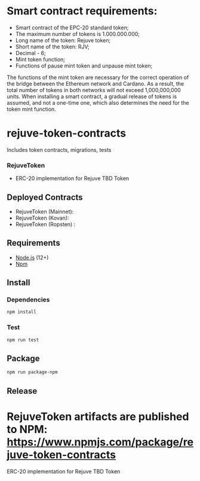 # Smart contract requirements:
* Smart contract of the EPC-20 standard token;
* The maximum number of tokens is 1.000.000.000;
* Long name of the token: Rejuve token;
* Short name of the token: RJV;
* Decimal - 6;
* Mint token function;
* Functions of pause mint token and unpause mint token;

The functions of the mint token are necessary for the correct operation of the bridge between the Ethereum network and Cardano. As a result, the total number of tokens in both networks will not exceed 1,000,000,000 units. When installing a smart contract, a gradual release of tokens is assumed, and not a one-time one, which also determines the need for the token mint function.

# rejuve-token-contracts
Includes token contracts, migrations, tests

### RejuveToken
* ERC-20 implementation for Rejuve TBD Token

## Deployed Contracts
* RejuveToken (Mainnet): 
* RejuveToken (Kovan): 
* RejuveToken (Ropsten) : 

## Requirements
* [Node.js](https://github.com/nodejs/node) (12+)
* [Npm](https://www.npmjs.com/package/npm)

## Install

### Dependencies
```bash
npm install
```

### Test 
```bash
npm run test
```

## Package
```bash
npm run package-npm
```

## Release
RejuveToken artifacts are published to NPM: https://www.npmjs.com/package/rejuve-token-contracts
=======
ERC-20 implementation for Rejuve TBD Token

